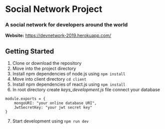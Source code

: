 # Social Network Project

### A social network for developers around the world

**Website:** https://devnetwork-2019.herokuapp.com/ 

## Getting Started

1. Clone or download the repository
2. Move into the project directory
3. Install npm dependencies of node.js using `` npm install ``
4. Move into client directory `` cd client ``
5. Install npm dependencies of react.js using `` npm install `` 
6. In root directory create *keys_development.js* file connect your database
```
module.exports = {
    mongoURI: "your online database URI",
    JwtSecretKey: "your jwt secret key"
}

```
7. Start development using `` npm run dev ``